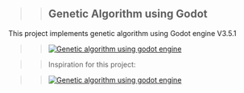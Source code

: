 

>>## Genetic Algorithm using Godot

This project implements genetic algorithm using Godot engine V3.5.1

   >>[![Genetic algorithm using godot engine](https://img.youtube.com/vi/BOvpLY_FLMo/0.jpg)](https://www.youtube.com/watch?v=BOvpLY_FLMo)


>>Inspiration for this project:



  >>[![Genetic algorithm using godot engine](https://img.youtube.com/vi/DmQ4Dqxs0HI/0.jpg)](https://www.youtube.com/watch?v=DmQ4Dqxs0HI)




